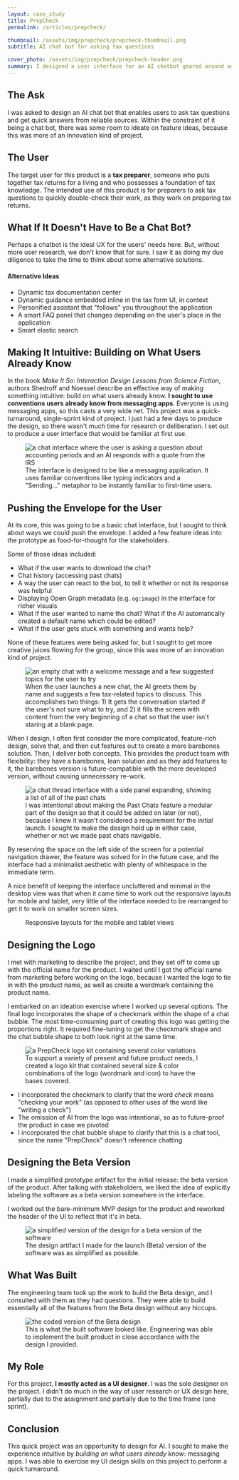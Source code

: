 ```yaml
---
layout: case_study
title: PrepCheck
permalink: /articles/prepcheck/

thumbnail: /assets/img/prepcheck/prepcheck-thumbnail.png
subtitle: AI chat bot for asking tax questions

cover_photo: /assets/img/prepcheck/prepcheck-header.png
summary: I designed a user interface for an AI chatbot geared around asking tax questions. I used conventions that users are already familiar with from messaging applications to make the experience intuitive and familiar. I mostly focused on user interface design for this project, and I designed the logo.
---
```


## The Ask

I was asked to design an AI chat bot that enables users to ask tax questions and get quick answers from reliable sources. Within the constraint of it being a chat bot, there was some room to ideate on feature ideas, because this was more of an innovation kind of project.

## The User

The target user for this product is a **tax preparer**, someone who puts together tax returns for a living and who possesses a foundation of tax knowledge. The intended use of this product is for preparers to ask tax questions to quickly double-check their work, as they work on preparing tax returns.

## What If It Doesn't Have to Be a Chat Bot?

Perhaps a chatbot is the ideal UX for the users' needs here. But, without more user research, we don't know that for sure. I saw it as doing my due diligence to take the time to think about some alternative solutions.

#### Alternative Ideas

* Dynamic tax documentation center
* Dynamic guidance embedded inline in the tax form UI, in context
* Personified assistant that "follows" you throughout the application
* A smart FAQ panel that changes depending on the user's place in the application
* Smart elastic search

## Making It Intuitive: Building on What Users Already Know

In the book _Make It So: Interaction Design Lessons from Science Fiction_, authors Shedroff and Noessel describe an effective way of making something intuitive: build on what users already know. **I sought to use conventions users already know from messaging apps**. Everyone is using messaging apps, so this casts a very wide net. This project was a quick-turnaround, single-sprint kind of project. I just had a few days to produce the design, so there wasn't much time for research or deliberation. I set out to produce a user interface that would be familiar at first use.

<figure>
    <img alt="a chat interface where the user is asking a question about accounting periods and an AI responds with a quote from the IRS" src="/assets/img/prepcheck/og-metadata-concept.png">
    <figcaption>The interface is designed to be like a messaging application. It uses familiar conventions like typing indicators and a "Sending..." metaphor to be instantly familiar to first-time users.</figcaption>
</figure>

## Pushing the Envelope for the User

At its core, this was going to be a basic chat interface, but I sought to think about ways we could push the envelope. I added a few feature ideas into the prototype as food-for-thought for the stakeholders.

Some of those ideas included: 

* What if the user wants to download the chat? 
* Chat history (accessing past chats) 
* A way the user can react to the bot, to tell it whether or not its response was helpful
* Displaying Open Graph metadata (e.g. `og:image`) in the interface for richer visuals
* What if the user wanted to name the chat? What if the AI automatically created a default name which could be edited?
* What if the user gets stuck with something and wants help? 

None of these features were being asked for, but I sought to get more creative juices flowing for the group, since this was more of an innovation kind of project.

<figure>
    <img alt="an empty chat with a welcome message and a few suggested topics for the user to try" src="/assets/img/prepcheck/fresh-chat.png">
    <figcaption>When the user launches a new chat, the AI greets them by name and suggests a few tax-related topics to discuss. This accomplishes two things: 1) It gets the conversation started if the user's not sure what to try, and 2) it fills the screen with content from the very beginning of a chat so that the user isn't staring at a blank page.</figcaption>
</figure>

When I design, I often first consider the more complicated, feature-rich design, solve that, and then cut features out to create a more barebones solution. Then, I deliver both concepts. This provides the product team with flexibility: they have a barebones, lean solution and as they add features to it, the barebones version is future-compatible with the more developed version, without causing unnecessary re-work.

<figure>
    <img alt="a chat thread interface with a side panel expanding, showing a list of all of the past chats" src="/assets/img/prepcheck/finished-design.png">
    <figcaption>I was intentional about making the Past Chats feature a modular part of the design so that it could be added on later (or not), because I knew it wasn't considered a requirement for the initial launch. I sought to make the design hold up in either case, whether or not we made past chats navigable.</figcaption>
</figure>

By reserving the space on the left side of the screen for a potential navigation drawer, the feature was solved for in the future case, and the interface had a minimalist aesthetic with plenty of whitespace in the immediate term.

A nice benefit of keeping the interface uncluttered and minimal in the desktop view was that when it came time to work out the responsive layouts for mobile and tablet, very little of the interface needed to be rearranged to get it to work on smaller screen sizes.

<figure>
    <img alt="" src="/assets/img/prepcheck/responsive-layouts.png">
    <figcaption>Responsive layouts for the mobile and tablet views</figcaption>
</figure>

## Designing the Logo

I met with marketing to describe the project, and they set off to come up with the official name for the product. I waited until I got the official name from marketing before working on the logo, because I wanted the logo to tie in with the product name, as well as create a wordmark containing the product name. 

I embarked on an ideation exercise where I worked up several options. The final logo incorporates the shape of a checkmark within the shape of a chat bubble. The most time-consuming part of creating this logo was getting the proportions right. It required fine-tuning to get the checkmark shape and the chat bubble shape to both look right at the same time. 

<figure>
    <img alt="a PrepCheck logo kit containing several color variations" src="/assets/img/prepcheck/logo-kit.png">
    <figcaption>To support a variety of present and future product needs, I created a logo kit that contained several size & color combinations of the logo (wordmark and icon) to have the bases covered.</figcaption>
</figure>

* I incorporated the checkmark to clarify that the word _check_ means "checking your work" (as opposed to other uses of the word like "writing a check")
* The omission of AI from the logo was intentional, so as to future-proof the product in case we pivoted
* I incorporated the chat bubble shape to clarify that this is a chat tool, since the name "PrepCheck" doesn't reference chatting

## Designing the Beta Version

I made a simplified prototype artifact for the initial release: the beta version of the product. After talking with stakeholders, we liked the idea of explicitly labeling the software as a beta version somewhere in the interface.

I worked out the bare-minimum MVP design for the product and reworked the header of the UI to reflect that it's in beta.

<figure>
    <img alt="a simplified version of the design for a beta version of the software" src="/assets/img/prepcheck/prepcheck-beta-ui.png">
    <figcaption> The design artifact I made for the launch (Beta) version of the software was as simplified as possible.</figcaption>
</figure>

## What Was Built

The engineering team took up the work to build the Beta design, and I consulted with them as they had questions. They were able to build essentially all of the features from the Beta design without any hiccups.

<figure>
    <img alt="the coded version of the Beta design" src="/assets/img/prepcheck/built-version.png">
    <figcaption>This is what the built software looked like. Engineering was able to implement the built product in close accordance with the design I provided.</figcaption>
</figure>

## My Role

For this project, **I mostly acted as a UI designer**. I was the sole designer on the project. I didn't do much in the way of user research or UX design here, partially due to the assignment and partially due to the time frame (one sprint).

## Conclusion

This quick project was an opportunity to design for AI. I sought to make the experience intuitive by _building on what users already know_: messaging apps. I was able to exercise my UI design skills on this project to perform a quick turnaround.
